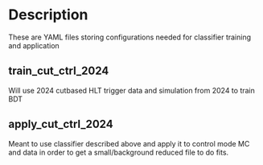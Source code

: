 # Description

These are YAML files storing configurations needed for classifier training and application

## train_cut_ctrl_2024
Will use 2024 cutbased HLT trigger data and simulation from 2024 to train BDT

## apply_cut_ctrl_2024
Meant to use classifier described above and apply it to control mode MC and data in order to
get a small/background reduced file to do fits.
